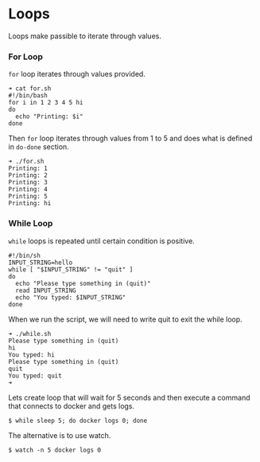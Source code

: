 # Loops

Loops make passible to iterate through values.

### For Loop

`for` loop iterates through values provided.

```
➜ cat for.sh
#!/bin/bash
for i in 1 2 3 4 5 hi
do
  echo "Printing: $i"
done
```

Then `for` loop iterates through values from 1 to 5 and does what is defined in `do-done` section.

```
➜ ./for.sh
Printing: 1
Printing: 2
Printing: 3
Printing: 4
Printing: 5
Printing: hi
```

### While Loop

`while` loops is repeated until certain condition is positive.

```
#!/bin/sh
INPUT_STRING=hello
while [ "$INPUT_STRING" != "quit" ]
do
  echo "Please type something in (quit)"
  read INPUT_STRING
  echo "You typed: $INPUT_STRING"
done
```

When we run the script, we will need to write quit to exit the while loop.

```
➜ ./while.sh
Please type something in (quit)
hi
You typed: hi
Please type something in (quit)
quit
You typed: quit
➜
```

Lets create loop that will wait for 5 seconds and then execute a command that connects to docker and gets logs. 

```
$ while sleep 5; do docker logs 0; done
```

The alternative is to use watch. 

```
$ watch -n 5 docker logs 0
```



